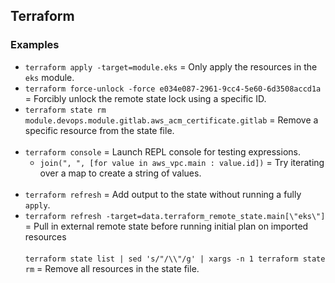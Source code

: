 ## Terraform

### Examples

- `terraform apply -target=module.eks` = Only apply the resources in the `eks` module.
- `terraform force-unlock -force e034e087-2961-9cc4-5e60-6d3508accd1a` = Forcibly unlock the remote state lock using a specific ID.
- `terraform state rm module.devops.module.gitlab.aws_acm_certificate.gitlab` = Remove a specific resource from the state file.
<br><br>
- `terraform console` = Launch REPL console for testing expressions.
  - `join(", ", [for value in aws_vpc.main : value.id])` = Try iterating over a map to create a string of values.
<br><br>
- `terraform refresh` = Add output to the state without running a fully `apply`.
- `terraform refresh -target=data.terraform_remote_state.main[\"eks\"]` = Pull in external remote state before running initial plan on imported resources
<br><br>
`terraform state list | sed 's/"/\\"/g' | xargs -n 1 terraform state rm` = Remove all resources in the state file.
